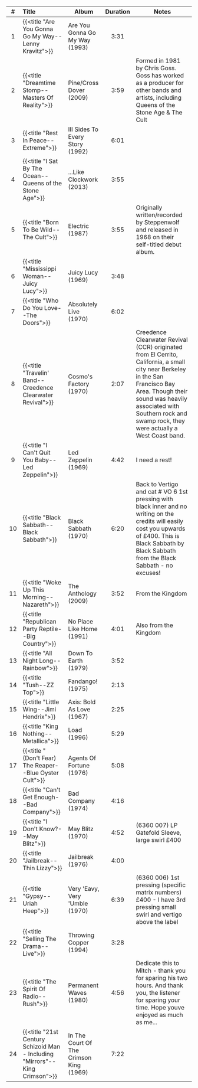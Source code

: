 | #  | Title                                                                       | Album                                   | Duration | Notes                                                                                                                                                                                                                                                   |
|:--:|:----------------------------------------------------------------------------|-----------------------------------------|:--------:|---------------------------------------------------------------------------------------------------------------------------------------------------------------------------------------------------------------------------------------------------------|
| 1  | {{<title "Are You Gonna Go My Way--Lenny Kravitz">}}                        | Are You Gonna Go My Way (1993)          |   3:31   |                                                                                                                                                                                                                                                         |
| 2  | {{<title "Dreamtime Stomp--Masters Of Reality">}}                           | Pine/Cross Dover (2009)                 |   3:59   | Formed in 1981 by Chris Goss. Goss has worked as a producer for other bands and artists, including Queens of the Stone Age & The Cult                                                                                                                   |
| 3  | {{<title "Rest In Peace--Extreme">}}                                        | III Sides To Every Story (1992)         |   6:01   |                                                                                                                                                                                                                                                         |
| 4  | {{<title "I Sat By The Ocean--Queens of the Stone Age">}}                   | ...Like Clockwork (2013)                |   3:55   |                                                                                                                                                                                                                                                         |
| 5  | {{<title "Born To Be Wild--The Cult">}}                                     | Electric (1987)                         |   3:55   | Originally written/recorded by Steppenwolf and released in 1968 on their self-titled debut album.                                                                                                                                                       |
| 6  | {{<title "Mississippi Woman--Juicy Lucy">}}                                 | Juicy Lucy (1969)                       |   3:48   |                                                                                                                                                                                                                                                         |
| 7  | {{<title "Who Do You Love--The Doors">}}                                    | Absolutely Live (1970)                  |   6:02   |                                                                                                                                                                                                                                                         |
| 8  | {{<title "Travelin' Band--Creedence Clearwater Revival">}}                  | Cosmo's Factory (1970)                  |   2:07   | Creedence Clearwater Revival (CCR) originated from El Cerrito, California, a small city near Berkeley in the San Francisco Bay Area. Though their sound was heavily associated with Southern rock and swamp rock, they were actually a West Coast band. |
| 9  | {{<title "I Can't Quit You Baby--Led Zeppelin">}}                           | Led Zeppelin (1969)                     |   4:42   | I need a rest!                                                                                                                                                                                                                                          |
| 10 | {{<title "Black Sabbath--Black Sabbath">}}                                  | Black Sabbath (1970)                    |   6:20   | Back to Vertigo and cat # VO 6 1st pressing with black inner and no writing on the credits will easily cost you upwards of £400. This is Black Sabbath by Black Sabbath from the Black Sabbath - no excuses!                                            |
| 11 | {{<title "Woke Up This Morning--Nazareth">}}                                | The Anthology (2009)                    |   3:52   | From the Kingdom                                                                                                                                                                                                                                        |
| 12 | {{<title "Republican Party Reptile--Big Country">}}                         | No Place Like Home (1991)               |   4:01   | Also from the Kingdom                                                                                                                                                                                                                                   |
| 13 | {{<title "All Night Long--Rainbow">}}                                       | Down To Earth (1979)                    |   3:52   |                                                                                                                                                                                                                                                         |
| 14 | {{<title "Tush--ZZ Top">}}                                                  | Fandango! (1975)                        |   2:13   |                                                                                                                                                                                                                                                         |
| 15 | {{<title "Little Wing--Jimi Hendrix">}}                                     | Axis: Bold As Love (1967)               |   2:25   |                                                                                                                                                                                                                                                         |
| 16 | {{<title "King Nothing--Metallica">}}                                       | Load (1996)                             |   5:29   |                                                                                                                                                                                                                                                         |
| 17 | {{<title "(Don't Fear) The Reaper--Blue Oyster Cult">}}                     | Agents Of Fortune (1976)                |   5:08   |                                                                                                                                                                                                                                                         |
| 18 | {{<title "Can't Get Enough--Bad Company">}}                                 | Bad Company (1974)                      |   4:16   |                                                                                                                                                                                                                                                         |
| 19 | {{<title "I Don't Know?--May Blitz">}}                                      | May Blitz (1970)                        |   4:52   | (6360 007) LP Gatefold Sleeve, large swirl £400                                                                                                                                                                                                         |
| 20 | {{<title "Jailbreak--Thin Lizzy">}}                                         | Jailbreak (1976)                        |   4:00   |                                                                                                                                                                                                                                                         |
| 21 | {{<title "Gypsy--Uriah Heep">}}                                             | Very 'Eavy, Very 'Umble (1970)          |   6:39   | (6360 006) 1st pressing (specific matrix numbers) £400 - I have 3rd pressing small swirl and vertigo above the label                                                                                                                                    |
| 22 | {{<title "Selling The Drama--Live">}}                                       | Throwing Copper (1994)                  |   3:28   |                                                                                                                                                                                                                                                         |
| 23 | {{<title "The Spirit Of Radio--Rush">}}                                     | Permanent Waves (1980)                  |   4:56   | Dedicate this to Mitch - thank you for sparing his two hours. And thank you, the listener for sparing your time. Hope youve enjoyed as much as me...                                                                                                    |
| 24 | {{<title "21st Century Schizoid Man - Including "Mirrors"--King Crimson">}} | In The Court Of The Crimson King (1969) |   7:22   |                                                                                                                                                                                                                                                         |
